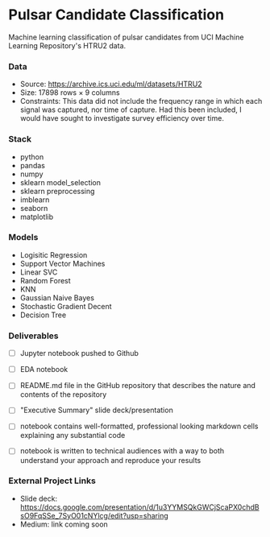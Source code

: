 # Pulsar Candidate Classification
Machine learning classification of pulsar candidates from UCI Machine Learning Repository's HTRU2 data.

### Data
  - Source: https://archive.ics.uci.edu/ml/datasets/HTRU2
  - Size: 17898 rows × 9 columns
  - Constraints: This data did not include the frequency range in which each signal was captured, nor time of capture. Had this been included, I would have sought to investigate survey efficiency over time.

### Stack
  - python
  - pandas
  - numpy
  - sklearn model_selection
  - sklearn preprocessing
  - imblearn
  - seaborn
  - matplotlib
  
### Models
  - Logisitic Regression
  - Support Vector Machines
  - Linear SVC
  - Random Forest
  - KNN
  - Gaussian Naive Bayes
  - Stochastic Gradient Decent
  - Decision Tree

### Deliverables
  - [ ] Jupyter notebook pushed to Github
  - [ ] EDA notebook
  - [ ] README.md file in the GitHub repository that describes the nature and contents of the repository
  - [ ] "Executive Summary" slide deck/presentation
  - [ ] notebook contains well-formatted, professional looking markdown cells explaining any substantial code
  - [ ] notebook is written to technical audiences with a way to both understand your approach and reproduce your results


### External Project Links
  - Slide deck: https://docs.google.com/presentation/d/1u3YYMSQkGWCjScaPX0chdBsO9FqSSe_7SyO01cNYlcg/edit?usp=sharing
  - Medium: link coming soon
